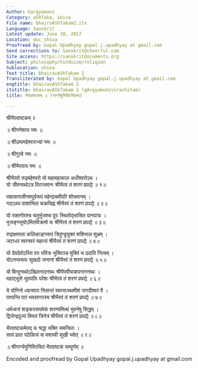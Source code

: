 ```yaml
---
Author: Gargyamuni
Category: aShTaka, shiva
File name: bhairvAShTakam2.itx
Language: Sanskrit
Latest update: June 30, 2017
Location: doc_shiva
Proofread by: Gopal Upadhyay gopal.j.upadhyay at gmail.com
Send corrections to: Sanskrit@cheerful.com
Site access: https://sanskritdocuments.org
Subject: philosophy/hinduism/religion
Sublocation: shiva
Text title: bhairavAShTakam 2
Transliterated by: Gopal Upadhyay gopal.j.upadhyay at gmail.com
engtitle: bhairavAShTakam 2
itxtitle: bhairavAShTakam 2 (gArgyamunivirachitam)
title: भैरवाष्टकम् २ (गार्ग्यमुनिविरचितम्)

---
```

  
 श्रीभैरवाष्टकम् २   
  
॥ श्रीगणेशाय नमः ॥  
  
॥ श्रीउमामहेश्वराभ्यां नमः ॥  
  
॥ श्रीगुरवे नमः ॥  
  
॥ श्रीभैरवाय नमः ॥  
  
श्रीभैरवो रुद्रमहेश्वरो यो महामहाकाल अधीश्वरोऽथ ।  
यो जीवनाथोऽत्र विराजमानः श्रीभैरवं तं शरणं प्रपद्ये ॥ १॥  
  
पद्मासनासीनमपूर्वरूपं महेन्द्रचर्मोपरि शोभमानम् ।  
गदाऽब्ज पाशान्वित चक्रचिह्नं श्रीभैरवं तं शरणं प्रपद्ये ॥ २॥  
  
यो रक्तगोरश्च चतुर्भुजश्च पुरः स्थितोद्भासित पानपात्रः ।  
भुजङ्गभूयोऽमितविक्रमो यः  श्रीभैरवं तं शरणं प्रपद्ये ॥ ३॥  
  
रुद्राक्षमाला कलिकाङ्गरूपं त्रिपुण्ड्रयुक्तं शशिभाल शुभ्रम् ।  
जटाधरं श्वानवरं महान्तं  श्रीभैरवं तं शरणं प्रपद्ये ॥ ४॥  
  
यो देवदेवोऽस्ति परः पवित्रः भुक्तिञ्च मुक्तिं च ददाति नित्यम् ।  
योऽनन्तरूपः सुखदो जनानां श्रीभैरवं तं शरणं प्रपद्ये ॥ ५॥  
  
यो बिन्दुनाथोऽखिलनादनाथः श्रीभैरवीचक्रपनागनाथः ।  
महाद्भूतो भूतपतिः परेशः श्रीभैरवं तं शरणं प्रपद्ये ॥ ६॥  
  
ये योगिनो ध्यानपरा नितान्तं स्वान्तःस्थमीशं जगदीश्वरं वै ।  
पश्यन्ति पारं भवसागरस्य श्रीभैरवं तं शरणं प्रपद्ये ॥ ७॥  
  
धर्मध्वजं शङ्कररूपमेकं शरण्यमित्थं भुवनेषु सिद्धम् ।  
द्विजेन्द्रपूज्यं विमलं त्रिनेत्रं श्रीभैरवं तं शरणं प्रपद्ये ॥ ८॥  
  
भैरवाष्टकमेतद् यः श्रद्धा भक्ति समन्वितः ।  
सायं प्रातः पठेन्नित्यं स यशस्वी सुखी भवेत् ॥ ९॥  
  
॥ श्रीगार्ग्यमुनिविरचितं भैरवाष्टकं सम्पूर्णम् ॥  
  
  
Encoded and proofread by Gopal Upadhyay gopal.j.upadhyay at gmail.com  
  
